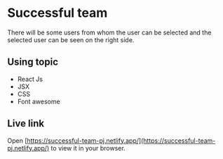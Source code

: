 # Successful team

There will be some users from whom the user can be selected and the selected user can be seen on the right side.

## Using topic

- React Js
- JSX
- CSS
- Font awesome

## Live link

Open [https://successful-team-pj.netlify.app/](https://successful-team-pj.netlify.app/) to view it in your browser.
